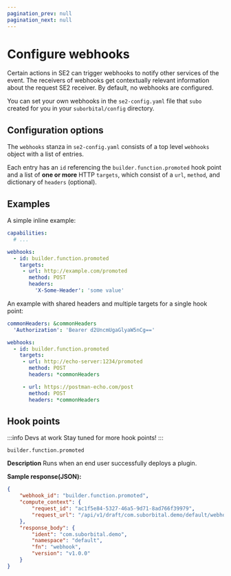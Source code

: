 ```yaml
---
pagination_prev: null
pagination_next: null
---
```


# Configure webhooks

Certain actions in SE2 can trigger webhooks to notify other services of the event. The receivers of webhooks get contextually relevant information about the request SE2 receiver. By default, no webhooks are configured.

You can set your own webhooks in the `se2-config.yaml` file that `subo` created for you in your `suborbital/config` directory.

## Configuration options

The `webhooks` stanza in `se2-config.yaml` consists of a top level `webhooks` object with a list of entries.

Each entry has an `id` referencing the `builder.function.promoted` hook point and a list of **one or more** HTTP `targets`, which consist of a `url`, `method`, and dictionary of `headers` (optional).

## Examples

A simple inline example:

```yaml title=se2-config.yaml
capabilities:
  # ...

webhooks:
  - id: builder.function.promoted
    targets:
     - url: http://example.com/promoted
       method: POST
       headers:
         'X-Some-Header': 'some value'
```

An example with shared headers and multiple targets for a single hook point:

```yaml title=se2-config.yaml
commonHeaders: &commonHeaders
  'Authorization': 'Bearer d2UncmUgaGlyaW5nCg=='

webhooks:
  - id: builder.function.promoted
    targets:
     - url: http://echo-server:1234/promoted
       method: POST
       headers: *commonHeaders

     - url: https://postman-echo.com/post
       method: POST
       headers: *commonHeaders
```

## Hook points

:::info Devs at work
Stay tuned for more hook points!
:::

 `builder.function.promoted`

**Description** Runs when an end user successfully deploys a plugin.

**Sample response(JSON):**

```json
{
    "webhook_id": "builder.function.promoted",
    "compute_context": {
        "request_id": "ac1f5e84-5327-46a5-9d71-8ad766f39979",
        "request_url": "/api/v1/draft/com.suborbital.demo/default/webhook/promote"
    },
    "response_body": {
        "ident": "com.suborbital.demo",
        "namespace": "default",
        "fn": "webhook",
        "version": "v1.0.0"
    }
}
```
